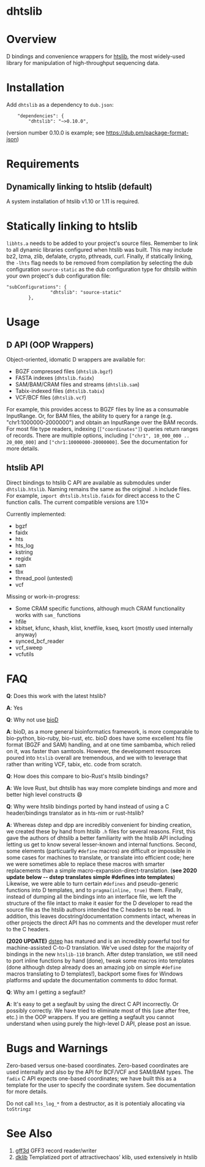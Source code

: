 dhtslib
=======


# Overview

D bindings and convenience wrappers for [htslib](https://github.com/samtools/htslib),
the most widely-used library for manipulation of high-throughput sequencing data.

# Installation

Add `dhtslib` as a dependency to `dub.json`:

```
    "dependencies": {
        "dhtslib": "~>0.10.0",
```
(version number 0.10.0 is example; see https://dub.pm/package-format-json)

# Requirements

## Dynamically linking to htslib (default)
A system installation of htslib v1.10 or 1.11 is required.

# Statically linking to htslib
`libhts.a` needs to be added to your project's source files.
Remember to link to all dynamic libraries configured when htslib was built. This may
include bz2, lzma, zlib, defalate, crypto, pthreads, curl.
Finally, if statically linking, the `-lhts` flag needs to be removed from compilation
by selecting the dub configuration `source-static` as the dub configuration type for dhtslib
within your own project's dub configuration file:

```
"subConfigurations": {
                "dhtslib": "source-static"
        },
```

# Usage

## D API (OOP Wrappers)

Object-oriented, idomatic D wrappers are available for:

* BGZF compressed files (`dhtslib.bgzf`)
* FASTA indexes (`dhtslib.faidx`)
* SAM/BAM/CRAM files and streams (`dhtslib.sam`)
* Tabix-indexed files (`dhtslib.tabix`)
* VCF/BCF files (`dhtslib.vcf`)

For example, this provides access to BGZF files by line as a consumable InputRange.
Or, for BAM files, the ability to query for a range (e.g. "chr1:1000000-2000000") and obtain an InputRange over the BAM records.
For most file type readers, indexing (`["coordinates"]`) queries return ranges of records. There are multiple options, including
`["chr1", 10_000_000 .. 20_000_000]` and `["chr1:10000000-20000000]`.
See the documentation for more details.

## htslib API

Direct bindings to htslib C API are available as submodules under `dhtslib.htslib`. 
Naming remains the same as the original `.h` include files.
For example, `import dhtslib.htslib.faidx` for direct access to the C function calls.
The current compatible versions are 1.10+

Currently implemented:

* bgzf
* faidx
* hts
* hts\_log
* kstring
* regidx
* sam
* tbx
* thread\_pool (untested)
* vcf

Missing or work-in-progress:

* Some CRAM specific functions, although much CRAM functionality works with `sam_` functions
* hfile
* kbitset, kfunc, khash, klist, knetfile, kseq, ksort (mostly used internally anyway)
* synced\_bcf\_reader
* vcf\_sweep
* vcfutils


# FAQ

**Q**: Does this work with the latest htslib?

**A**:
Yes

**Q**: Why not use [bioD](https://github.com/biod/BioD)

**A**:
bioD, as a more general bioinformatics framework, is more comparable to bio-python, bio-ruby, bio-rust, etc.
bioD does have some excellent hts file format (BGZF and SAM) handling, and at one time sambamba, which relied on it, was faster than samtools.
However, the development resources poured into `htslib` overall are tremendous, and we with to leverage that rather than writing VCF, tabix, etc. code from scratch.

**Q**: How does this compare to bio-Rust's htslib bindings?

**A**: We love Rust, but dhtslib has way more complete bindings and more and better high level constructs :smile:

**Q**: Why were htslib bindings ported by hand instead of using a C header/bindings translator as in hts-nim or rust-htslib?

**A**:
Whereas dstep and dpp are incredibly convenient for binding creation, we created these by hand from htslib `.h` files for several reasons.
First, this gave the authors of dhtslib a better familiarity with the htslib API including letting us get to know several lesser-known and internal functions.
Second, some elements (particuarlly `#define` macros) are difficult or impossible in some cases for machines to translate, or translate into efficient code; here we were sometimes able to replace these macros with smarter replacements than a simple macro-expansion-direct-translation. (**see 2020 update below -- dstep translates simple #defines into templates**)
Likewise, we were able to turn certain `#defines` and pseudo-generic functions into D templates, and to `pragma(inline, true)` them.
Finally, instead of dumping all the bindings into an interface file, we left the structure of the file intact to make it easier for the D developer to read the source file as the htslib authors intended the C headers to be read. In addition, this leaves docstring/documentation comments intact, whereas in other projects the direct API has no comments and the developer must refer to the C headers.

**(2020 UPDATE)** [dstep](https://github.com/jacob-carlborg/dstep) has matured and is an incredibly powerful tool for machine-assisted C-to-D translation. We've used dstep for the majority of bindings in the new `htslib-110` branch. After dstep translation, we still need to port inline functions by hand (done), tweak some macros into templates (done although dstep already does an amazing job on simple `#define` macros translating to D templates!), backport some fixes for Windows platforms and update the documentation comments to ddoc format.


**Q**: Why am I getting a segfault?

**A**:
It's easy to get a segfault by using the direct C API incorrectly. Or possibly correctly. We have tried to eliminate most of this (use after free, etc.) in the OOP wrappers. If you are getting a segfault you cannot understand when using purely the high-level D API, please post an issue.


# Bugs and Warnings

Zero-based versus one-based coordinates. Zero-based coordinates are used internally and also by the API for BCF/VCF and SAM/BAM types.
The `fadix` C API expects one-based coordinates; we have built this as a template for the user to specify the coordinate system.
See documentation for more details.

Do not call `hts_log_*` from a destructor, as it is potentialy allocating via `toStringz`


# See Also

1. [gff3d](https://github.com/blachlylab/gff3d) GFF3 record reader/writer
2. [dklib](https://github.com/blachlylab/dklib) Templatized port of attractivechaos' klib, used extensively in htslib
